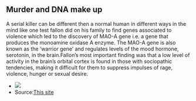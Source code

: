 ## Murder and DNA make up
A serial killer can be different then a normal human in different ways in the mind like one test fallon did on his family to find genes associated to violence which led to the discovery of MAO-A gene i.e. a gene that produces the monoamine oxidase A enzyme. The MAO-A gene is also known as the ‘warrior gene’ and regulates levels of the mood hormone, serotonin, in the brain.Fallon’s most important finding was that a low level of activity in the brain’s orbital cortex is found in those with sociopathic tendencies, making it difficult for them to suppress impulses of rage, violence, hunger or sexual desire. 
* ![](Brain.jpg)
* Source:[This site](https://unbelievable-facts.com/2016/03/criminal-mind-studies.html)

